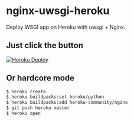 nginx-uwsgi-heroku
==================

Deploy WSGI app on Heroku with uwsgi + Nginx.

Just click the button
---------------------

[![Heroku Deploy](https://www.herokucdn.com/deploy/button.svg)](https://heroku.com/deploy?template=https://github.com/mrluanma/nginx-uwsgi-heroku)

Or hardcore mode
----------------

```bash
$ heroku create
$ heroku buildpacks:set heroku/python
$ heroku buildpacks:add heroku-community/nginx
$ git push heroku master
$ heroku open
```
